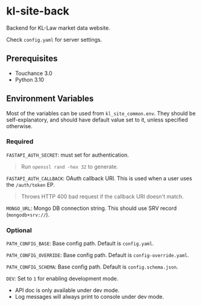 # kl-site-back

Backend for KL-Law market data website.

Check `config.yaml` for server settings.

## Prerequisites

- Touchance 3.0
- Python 3.10

## Environment Variables

Most of the variables can be used from `kl_site_common.env`.
They should be self-explanatory, and should have default value set to it, unless specified otherwise.

### Required

`FASTAPI_AUTH_SECRET`: must set for authentication.

> Run `openssl rand -hex 32` to generate.

`FASTAPI_AUTH_CALLBACK`: OAuth callback URI. This is used when a user uses the `/auth/token` EP.

> Throws HTTP 400 bad request if the callback URI doesn't match.

`MONGO_URL`: Mongo DB connection string. This should use SRV record (`mongodb+srv://`).

### Optional

`PATH_CONFIG_BASE`: Base config path. Default is `config.yaml`.

`PATH_CONFIG_OVERRIDE`: Base config path. Default is `config-override.yaml`.

`PATH_CONFIG_SCHEMA`: Base config path. Default is `config.schema.json`.

`DEV`: Set to `1` for enabling development mode.

- API doc is only available under dev mode.
- Log messages will always print to console under dev mode.
